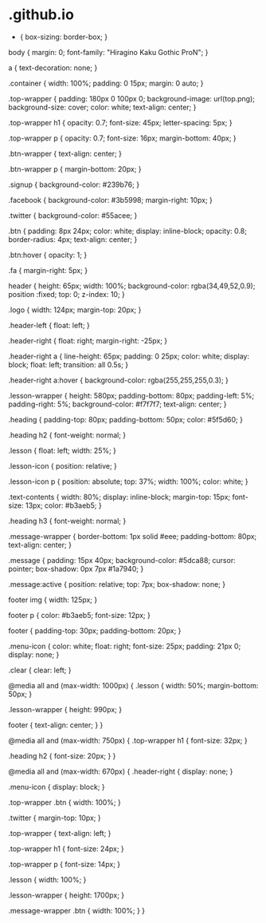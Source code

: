 # .github.io
* {
  box-sizing: border-box;
}

body {
  margin: 0;
  font-family: "Hiragino Kaku Gothic ProN";
}

a {
  text-decoration: none;
}

.container {
  width: 100%;
  padding: 0 15px;
  margin: 0 auto;
}

.top-wrapper {
  padding: 180px 0 100px 0;
  background-image: url(top.png);
  background-size: cover;
  color: white;
  text-align: center;
}

.top-wrapper h1 {
  opacity: 0.7;
  font-size: 45px;
  letter-spacing: 5px;
}

.top-wrapper p {
  opacity: 0.7;
  font-size: 16px;
  margin-bottom: 40px;
}

.btn-wrapper {
  text-align: center;
}

.btn-wrapper p {
  margin-bottom: 20px;
}

.signup {
  background-color: #239b76;
}

.facebook {
  background-color: #3b5998;
  margin-right: 10px;
}

.twitter {
  background-color: #55acee;
}

.btn {
  padding: 8px 24px;
  color: white;
  display: inline-block;
  opacity: 0.8;
  border-radius: 4px;
  text-align: center;
}

.btn:hover {
  opacity: 1;
}

.fa {
  margin-right: 5px;
}

header {
  height: 65px;
  width: 100%;
  background-color: rgba(34,49,52,0.9);
  position :fixed;
  top: 0;
  z-index: 10;
}

.logo {
  width: 124px;
  margin-top: 20px;
}

.header-left {
  float: left;
}

.header-right {
  float: right;
  margin-right: -25px;
}

.header-right a {
  line-height: 65px;
  padding: 0 25px;
  color: white;
  display: block;
  float: left;
  transition: all 0.5s;
}

.header-right a:hover {
  background-color: rgba(255,255,255,0.3);
}

.lesson-wrapper {
  height: 580px;
  padding-bottom: 80px;
  padding-left: 5%;
  padding-right: 5%;
  background-color: #f7f7f7;
  text-align: center;
}

.heading {
  padding-top: 80px;
  padding-bottom: 50px;
  color: #5f5d60;
}

.heading h2 {
  font-weight: normal;
}

.lesson {
  float: left;
  width: 25%;
}

.lesson-icon {
  position: relative;
}

.lesson-icon p {
  position: absolute;
  top: 37%;
  width: 100%;
  color: white;
}

.text-contents {
  width: 80%;
  display: inline-block;
  margin-top: 15px;
  font-size: 13px;
  color: #b3aeb5;
}

.heading h3 {
  font-weight: normal;
}

.message-wrapper {
  border-bottom: 1px solid #eee;
  padding-bottom: 80px;
  text-align: center;
}

.message {
  padding: 15px 40px;
  background-color: #5dca88;
  cursor: pointer;
  box-shadow: 0px 7px #1a7940;
}

.message:active {
  position: relative;
  top: 7px;
  box-shadow: none;
}

footer img {
  width: 125px;
}

footer p {
  color: #b3aeb5;
  font-size: 12px;
}

footer {
  padding-top: 30px;
  padding-bottom: 20px;
}

.menu-icon {
  color: white;
  float: right;
  font-size: 25px;
  padding: 21px 0;
  display: none;
}

.clear {
  clear: left;
}

@media all and (max-width: 1000px) {
  .lesson {
    width: 50%;
    margin-bottom: 50px;
  }

  .lesson-wrapper {
    height: 990px;
  }

  footer {
    text-align: center;
  }
}

@media all and (max-width: 750px) {
  .top-wrapper h1 {
    font-size: 32px;
  }

  .heading h2 {
    font-size: 20px;
  }
}

@media all and (max-width: 670px) {
  .header-right {
    display: none;
  }

  .menu-icon {
    display: block;
  }

  .top-wrapper .btn {
    width: 100%;
  }

  .twitter {
    margin-top: 10px;
  }

  .top-wrapper {
    text-align: left;
  }

  .top-wrapper h1 {
    font-size: 24px;
  }

  .top-wrapper p {
    font-size: 14px;
  }

  .lesson {
    width: 100%;
  }

  .lesson-wrapper {
    height: 1700px;
  }

  .message-wrapper .btn {
    width: 100%;
  }
}
